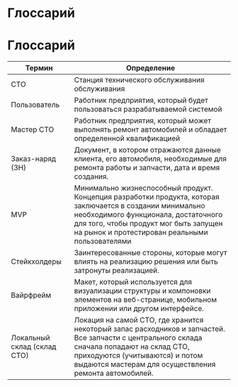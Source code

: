# Глоссарий

# Глоссарий

| Термин | Определение |
| --- | --- |
| СТО | Станция технического обслуживания обслуживания  |
| Пользователь  | Работник предприятия, который будет пользоваться разрабатываемой системой |
| Мастер СТО | Работник предприятия, который может выполнять ремонт автомобилей и обладает определенной квалификацией  |
| Заказ-наряд (ЗН) | Документ, в котором отражаются данные клиента, его автомобиля, необходимые для ремонта работы и запчасти, дата и время создания.  |
| MVP | Минимально жизнеспособный продукт. Концепция разработки продукта, которая заключается в создании минимально необходимого функционала, достаточного для того, чтобы продукт мог быть запущен на рынок и протестирован реальными пользователями |
| Стейкхолдеры | Заинтересованные стороны, которые могут влиять на реализацию решения или быть затронуты реализацией. |
| Вайрфрейм | Макет, который используется для визуализации структуры и компоновки элементов на веб-странице, мобильном приложении или другом интерфейсе.  |
| Локальный склад (склад СТО)  | Локация на самой СТО, где хранится некоторый запас расходников и запчастей. Все запчасти с центрального склада сначала попадают на склад СТО, приходуются (учитываются) и потом выдаются мастерам для осуществления ремонта автомобилей.  |